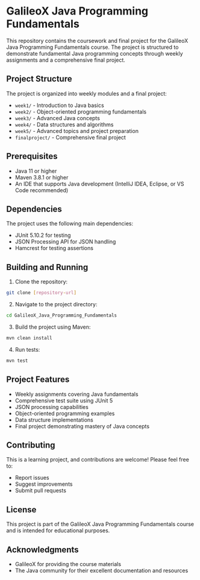 # GalileoX Java Programming Fundamentals

This repository contains the coursework and final project for the GalileoX Java Programming Fundamentals course. The project is structured to demonstrate fundamental Java programming concepts through weekly assignments and a comprehensive final project.

## Project Structure

The project is organized into weekly modules and a final project:

- `week1/` - Introduction to Java basics
- `week2/` - Object-oriented programming fundamentals
- `week3/` - Advanced Java concepts
- `week4/` - Data structures and algorithms
- `week5/` - Advanced topics and project preparation
- `finalproject/` - Comprehensive final project

## Prerequisites

- Java 11 or higher
- Maven 3.8.1 or higher
- An IDE that supports Java development (IntelliJ IDEA, Eclipse, or VS Code recommended)

## Dependencies

The project uses the following main dependencies:
- JUnit 5.10.2 for testing
- JSON Processing API for JSON handling
- Hamcrest for testing assertions

## Building and Running

1. Clone the repository:
```bash
git clone [repository-url]
```

2. Navigate to the project directory:
```bash
cd GalileoX_Java_Programming_Fundamentals
```

3. Build the project using Maven:
```bash
mvn clean install
```

4. Run tests:
```bash
mvn test
```

## Project Features

- Weekly assignments covering Java fundamentals
- Comprehensive test suite using JUnit 5
- JSON processing capabilities
- Object-oriented programming examples
- Data structure implementations
- Final project demonstrating mastery of Java concepts

## Contributing

This is a learning project, and contributions are welcome! Please feel free to:
- Report issues
- Suggest improvements
- Submit pull requests

## License

This project is part of the GalileoX Java Programming Fundamentals course and is intended for educational purposes.

## Acknowledgments

- GalileoX for providing the course materials
- The Java community for their excellent documentation and resources
